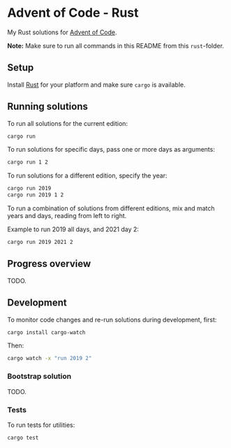 # Advent of Code - Rust

My Rust solutions for [Advent of Code](https://adventofcode.com).

**Note:** Make sure to run all commands in this README from this `rust`-folder.

## Setup

Install [Rust] for your platform and make sure `cargo` is available.

## Running solutions

To run all solutions for the current edition:

```bash
cargo run
```

To run solutions for specific days, pass one or more days as arguments:

```bash
cargo run 1 2
```

To run solutions for a different edition, specify the year:

```bash
cargo run 2019
cargo run 2019 1 2
```

To run a combination of solutions from different editions, mix and match years
and days, reading from left to right.

Example to run 2019 all days, and 2021 day 2:

```bash
cargo run 2019 2021 2
```

## Progress overview

TODO.

## Development

To monitor code changes and re-run solutions during development, first:

```bash
cargo install cargo-watch
```

Then:

```bash
cargo watch -x "run 2019 2"
```

### Bootstrap solution

TODO.

### Tests

To run tests for utilities:

```bash
cargo test
```

[Rust]: https://www.rust-lang.org/tools/install
